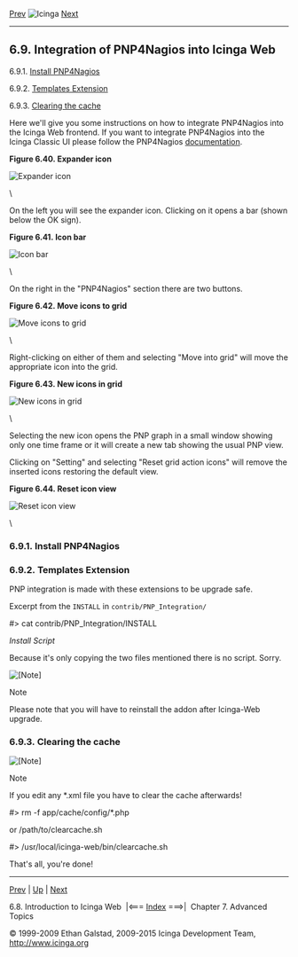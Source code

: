 [Prev](icinga-web-introduction.md) ![Icinga](../images/logofullsize.png "Icinga") [Next](ch07.md)

* * * * *

6.9. Integration of PNP4Nagios into Icinga Web
----------------------------------------------

6.9.1. [Install PNP4Nagios](icinga-web-pnp.md#installpnp)

6.9.2. [Templates Extension](icinga-web-pnp.md#templateextension)

6.9.3. [Clearing the cache](icinga-web-pnp.md#clearcache)

Here we'll give you some instructions on how to integrate PNP4Nagios
into the Icinga Web frontend. If you want to integrate PNP4Nagios into
the Icinga Classic UI please follow the PNP4Nagios
[documentation](http://docs.pnp4nagios.org/pnp-0.6/start).

**Figure 6.40. Expander icon**

![Expander icon](../images/icinga-web-exp_1.png)

\

On the left you will see the expander icon. Clicking on it opens a bar
(shown below the OK sign).

**Figure 6.41. Icon bar**

![Icon bar](../images/icinga-web-exp_2.png)

\

On the right in the "PNP4Nagios" section there are two buttons.

**Figure 6.42. Move icons to grid**

![Move icons to grid](../images/icinga-web-exp_3.png)

\

Right-clicking on either of them and selecting "Move into grid" will
move the appropriate icon into the grid.

**Figure 6.43. New icons in grid**

![New icons in grid](../images/icinga-web-exp_4.png)

\

Selecting the new icon opens the PNP graph in a small window showing
only one time frame or it will create a new tab showing the usual PNP
view.

Clicking on "Setting" and selecting "Reset grid action icons" will
remove the inserted icons restoring the default view.

**Figure 6.44. Reset icon view**

![Reset icon view](../images/icinga-web-exp_5.png)

\

### 6.9.1. Install PNP4Nagios












### 6.9.2. Templates Extension

PNP integration is made with these extensions to be upgrade safe.

Excerpt from the `INSTALL` in
`contrib/PNP_Integration/`

</code></pre> 
#> cat contrib/PNP_Integration/INSTALL

</code></pre>

*Install Script*

Because it's only copying the two files mentioned there is no script.
Sorry.

![[Note]](../images/note.png)

Note

Please note that you will have to reinstall the addon after Icinga-Web
upgrade.

### 6.9.3. Clearing the cache

![[Note]](../images/note.png)

Note

If you edit any \*.xml file you have to clear the cache afterwards!

</code></pre> 
#> rm -f app/cache/config/*.php
</code></pre>

or /path/to/clearcache.sh

</code></pre> 
#> /usr/local/icinga-web/bin/clearcache.sh
</code></pre>

That's all, you're done!

* * * * *

[Prev](icinga-web-introduction.md) | [Up](ch06.md) | [Next](ch07.md)

6.8. Introduction to Icinga Web  |<=== [Index](index.md) ===>|  Chapter 7. Advanced Topics

© 1999-2009 Ethan Galstad, 2009-2015 Icinga Development Team,
http://www.icinga.org
